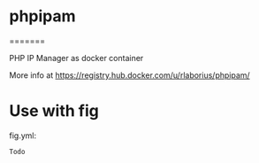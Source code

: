 <h1>phpipam</h1>
=======

PHP IP Manager as docker container 

More info at https://registry.hub.docker.com/u/rlaborius/phpipam/

Use with fig
============

fig.yml:
````
Todo
````
